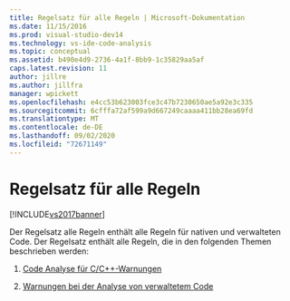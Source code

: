 ```yaml
---
title: Regelsatz für alle Regeln | Microsoft-Dokumentation
ms.date: 11/15/2016
ms.prod: visual-studio-dev14
ms.technology: vs-ide-code-analysis
ms.topic: conceptual
ms.assetid: b490e4d9-2736-4a1f-8bb9-1c35829aa5af
caps.latest.revision: 11
author: jillre
ms.author: jillfra
manager: wpickett
ms.openlocfilehash: e4cc53b623003fce3c47b7230650ae5a92e3c335
ms.sourcegitcommit: 6cfffa72af599a9d667249caaaa411bb28ea69fd
ms.translationtype: MT
ms.contentlocale: de-DE
ms.lasthandoff: 09/02/2020
ms.locfileid: "72671149"
---
```

# <a name="all-rules-rule-set"></a>Regelsatz für alle Regeln
[!INCLUDE[vs2017banner](../includes/vs2017banner.md)]

Der Regelsatz alle Regeln enthält alle Regeln für nativen und verwalteten Code. Der Regelsatz enthält alle Regeln, die in den folgenden Themen beschrieben werden:

1. [Code Analyse für C/C++-Warnungen](../code-quality/code-analysis-for-c-cpp-warnings.md)

2. [Warnungen bei der Analyse von verwaltetem Code](../code-quality/code-analysis-for-managed-code-warnings.md)
